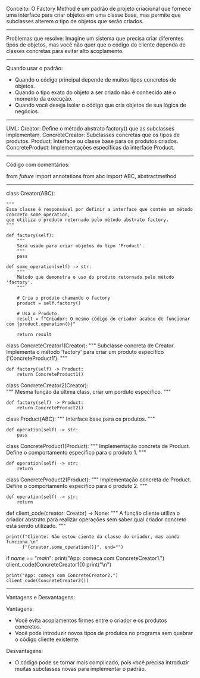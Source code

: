 Conceito:
O Factory Method é um padrão de projeto criacional que fornece uma interface para criar objetos em uma classe base, mas permite que subclasses alterem o tipo de objetos que serão criados.
_____________________________________________________________________________________________________________________________

Problemas que resolve:
Imagine um sistema que precisa criar diferentes tipos de objetos, mas você não quer que o código do cliente dependa de classes concretas para evitar alto acoplamento.

_____________________________________________________________________________________________________________________________

Quando usar o padrão:
- Quando o código principal depende de muitos tipos concretos de objetos.
- Quando o tipo exato do objeto a ser criado não é conhecido até o momento da execução.
- Quando você deseja isolar o código que cria objetos de sua lógica de negócios.

_____________________________________________________________________________________________________________________________

UML:
Creator: Define o método abstrato factory() que as subclasses implementam.
ConcreteCreator: Subclasses concretas que os tipos de produtos.
Product: Interface ou classe base para os produtos criados.
ConcreteProduct: Implementações específicas da interface Product.

_____________________________________________________________________________________________________________________________

Código com comentários:

from _future_ import annotations
from abc import ABC, abstractmethod

_____________________________________________________________________________________________________________________________

class Creator(ABC):

    """
    Essa classe é responsável por definir a interface que contém um método concreto some_operation, 
    que utiliza o produto retornado pelo método abstrato factory.
    """
    
    def factory(self):
        """
        Será usado para criar objetos do tipo 'Product'.
        """
        pass

    def some_operation(self) -> str:
        """
        Método que demonstra o uso do produto retornado pelo método 'factory'.
        """

        # Cria o produto chamando o factory
        product = self.factory()

        # Usa o Produto.
        result = f"Criador: O mesmo código do criador acabou de funcionar com {product.operation()}"

        return result

class ConcreteCreator1(Creator):
    """
    Subclasse concreta de Creator.
    Implementa o método 'factory' para criar um produto específico ('ConcreteProduct1').
    """

    def factory(self) -> Product:
        return ConcreteProduct1()


class ConcreteCreator2(Creator):  
    """
    Mesma função da última class, criar um porduto específico.
    """

    def factory(self) -> Product:
        return ConcreteProduct2()


class Product(ABC):
    """
    Interface base para os produtos.
    """

    def operation(self) -> str:
        pass


class ConcreteProduct1(Product):
    """
    Implementação concreta de Product.
    Define o comportamento específico para o produto 1.
    """ 

    def operation(self) -> str:
        return

class ConcreteProduct2(Product):
    """
    Implementação concreta de Product.
    Define o comportamento específico para o produto 2.
    """ 

    def operation(self) -> str:
        return


def client_code(creator: Creator) -> None:
    """
    A função cliente utiliza o criador abstrato para realizar operações sem saber qual criador concreto está sendo utilizado.
    """

    print(f"Cliente: Não estou ciente da classe do criador, mas ainda funciona.\n"
          f"{creator.some_operation()}", end="")


if _name_ == "_main_":
    print("App: começa com ConcreteCreator1.")
    client_code(ConcreteCreator1())
    print("\n")

    print("App: começa com ConcreteCreator2.")
    client_code(ConcreteCreator2())

______________________________________________________________________________________________________________________________

Vantagens e Desvantagens:

Vantagens: 
- Você evita acoplamentos firmes entre o criador e os produtos concretos.
- Você pode introduzir novos tipos de produtos no programa sem quebrar o código cliente existente.

Desvantagens:
- O código pode se tornar mais complicado, pois você precisa introduzir muitas subclasses novas para implementar o padrão. 
